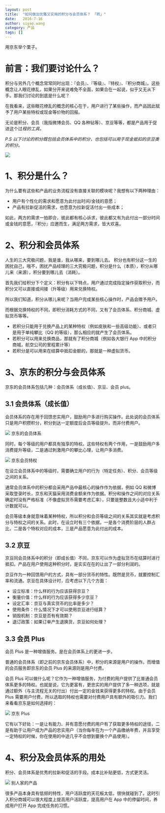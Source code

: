```yaml
---
layout: post
title:  "如何做出优雅又实用的积分与会员体系？ 「转」"
date:   2016-7-16
author: siyao.wang
category: 产品
tags: []
---
```




用京东举个栗子。

# 前言：我们要讨论什么？


积分与另外几个概念常常同时出现：『会员』、『等级』、『特权』、『积分商城』。这些概念让人眼花缭乱，如果分开来说难免不全面，如果合在一起说，似乎又无从下手。那我们讨论的到底是什么呢？

在我看来，这些眼花缭乱的概念的核心在于，用户进行了某些操作，而产品因此赋予了用户某些特权或现金等价物的回报。

无论是积分、会员（我指微博会员、QQ 各种钻等）、京豆等等，都是产品用于促进这个过<i>程的工具。</i>

<i>P.S 以下讨论的积分既包括会员体系中的积分，也包括可以用于现金抵扣的京豆类的积分。</i>


![](http://upload-images.jianshu.io/upload_images/665477-7856169930425f9e.png?imageMogr2/auto-orient/strip%7CimageView2/2/w/1240)


# 1、积分是什么？


为什么要有这些和产品的业务流程没有直接关联的模块呢？我想有以下两种理由：


- 用户有个性化的需求和愿意为此付出时间/金钱的意愿；
- 产品有拉新促活的需求，也愿意为拉新促活付出一些成本；

如此，两方的需求一拍即合，彼此都有核心诉求，彼此都又有为此付出一部分时间或金钱的意愿，『积分』应邀而生，满足两方需求，皆大欢喜。




# 2、积分和会员体系
人生的三大究极问题，我是谁，我从哪来，要到哪儿去。
积分也有积分这一生的困扰自己，哦不，困扰产品经理的三大究极问题，积分是什么（本质），积分从哪儿来（来源），积分要到哪儿去（消耗）。

首先我们给积分下个定义：积分有以下特点，用户通过完成指定操作获取积分，而积分又可以直接或间接（升等级）用来兑换特权。

所以我们知道，积分从哪儿来呢？当用户完成某些核心操作时，产品会赠予用户。

而根据兑换特权的不同，即积分消耗方式的不同，又有了会员体系、积分商城、虚拟货币等等。
- 若积分只能用于兑换产品上的某种特权（例如皮肤和一些高级功能）、或者只是用于单纯攀比（QQ 的等级），那么相应的就产生了会员体系。
- 若积分可以用来兑换商品，那就有了积分商城（例如各大银行 App 中的积分商城，航空公司的里程累计等）
- 若积分是可以用来在结算中抵扣金额的，那就是一种虚拟货币。

#

# 3、京东的积分与会员体系
京东的会员体系包括几种：会员体系（成长值）、京豆、会员 plus。

## 3.1 会员体系（成长值）
会员体系的存在用于回馈忠实用户，鼓励用户多进行购买操作。此处说的会员体系只是用户积攒积分，积分到达一定额度后会员等级提升。而非付费用户。





![](http://upload-images.jianshu.io/upload_images/665477-ade37ff24a72fb30.png?imageMogr2/auto-orient/strip%7CimageView2/2/w/1240)
京东的会员体系

同时，每个等级的用户都具有独享的特权。这些特权有两个作用，一是鼓励用户多消费提升等级，二是通过刺激用户的攀比心理，让用户多消费。


![](http://upload-images.jianshu.io/upload_images/665477-e5ff7d1cbb2cb6d4.png?imageMogr2/auto-orient/strip%7CimageView2/2/w/1240)
京东会员特权

在设立会员体系中的等级时，需要确立用户的行为（特定任务）、积分、会员等级之间的关系。

通常会员体系中的积分都会采用产品中最核心的操作作为依据，例如 QQ 和微博采取登录时长，京东和天猫采用消费金额来作为依据。积分和操作之间的对应关系确定时没有严格标准（不像虚拟货币需要考虑汇率），只要是整数且大小适中利于计数就可以。

会员等级本身就意味着某种特权，所以积分和会员等级之间的关系其实就是考虑积分与特权之间的关系。此时，在设立时有三个依据，一是各个消费阶层的人群占比，二是各个特权对应的成本，三是产品愿意为此付出的成本。

## 3.2 京豆
京豆同会员体系中的积分（即成长值）不同，京东可以作为虚拟货币在结算时进行抵扣。产品在用户使用这种积分时，是实实在在的让出了一部分利润的。

京豆作为一种回馈用户的方式，具有一部分货币的特性。既然是货币，就要控制汇率和流通。京豆在具体设计时，应考虑以下几个方面：

- 设立标准：什么样的行为应该获得京豆？
- 衡量价值：什么样的行为应该获得多少京豆？
- 设定汇率：京豆与真实货币的比率是多少？
- 使用条件：什么情况下才可以使用京豆进行结算？
- 销毁机制：京豆是否有有效期？
- 退订政策：如果订单产生退换货，京豆如何处理？

## 3.3 会员 Plus
会员 Plus 是一种增值服务。是在会员体系上的更进一步。

普通的会员体系（即之前的京东会员体系）中，积分的来源是用户的操作。而增值的会员服务即京东的会员 Plus 的来源则是用户付费。

会员 Plus 可以做什么呢？它作为一种增值服务，为付费的用户提供了比普通会员体系更多的特权。也就是说，它为更富有，更忠实的用户提供了多一种选项，就是通过额外（与主流程无关的付出）付出一定的金钱来获得更多的特权。由于会员 Plus 需要用户付费，所以选取的特权也需要对付费用户具有额外的吸引力。我们来看看京东是如何选择的：





![](http://upload-images.jianshu.io/upload_images/665477-5702f90c9059eb8f.png?imageMogr2/auto-orient/strip%7CimageView2/2/w/1240)
京东 Plus

它有以下好处：一是让有能力、并有意愿付费的用户有了获取更多特权的途径，二是有助于让用户成为产品的忠实用户（当你每年在为一个产品缴纳年费，并且享受一定特权的时候，你在使用的中途几乎不会想到要换个产品使用）。

#

# 4、积分及会员体系的用处
积分、会员体系是优秀的拉新和促活的手段。成本比补贴更低，方式更灵活。


![](http://upload-images.jianshu.io/upload_images/665477-f2d60edc01469663.png?imageMogr2/auto-orient/strip%7CimageView2/2/w/1240)
别人家的产品

很多产品本身具有低频的特性，用户活跃度的天花板太低，很快就碰到了。这时引入积分商城可以很大程度上提高用户活跃度，提高用户在 App 中的停留时间，养成用户打开 App 完成任务的习惯。